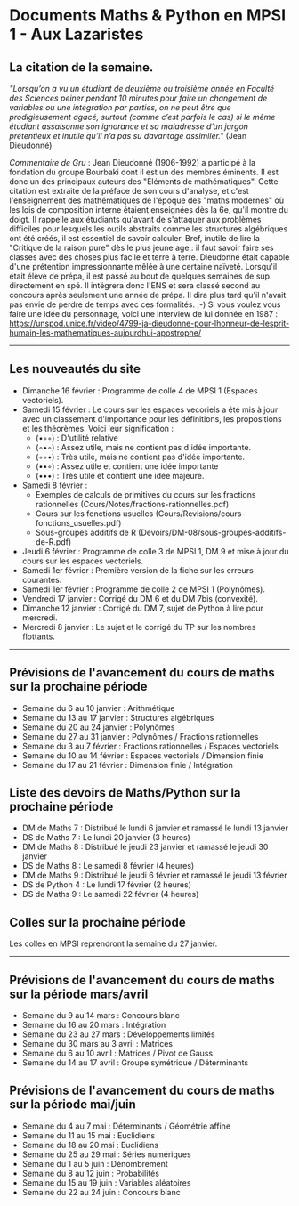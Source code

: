 # Documents Maths & Python en MPSI 1 - Aux Lazaristes


## La citation de la semaine.

*"Lorsqu’on a vu un étudiant de deuxième ou troisième année en Faculté des Sciences peiner pendant 10 minutes pour faire un changement de variables ou une intégration par parties, on ne peut être que prodigieusement agacé, surtout (comme c’est parfois le cas) si le même étudiant assaisonne son ignorance et sa maladresse d’un jargon prétentieux et inutile qu’il n’a pas su davantage assimiler."* (Jean Dieudonné)


*Commentaire de Gru* : Jean Dieudonné (1906-1992) a participé à la fondation du groupe Bourbaki dont il est un des membres éminents. Il est donc un des principaux auteurs des "Éléments de mathématiques". Cette citation est extraite de la préface de son cours d'analyse, et c'est l'enseignement des mathématiques de l'époque des "maths modernes" où les lois de composition interne étaient enseignées dès la 6e, qu'il montre du doigt. Il rappelle aux étudiants qu'avant de s'attaquer aux problèmes difficiles pour lesquels les outils abstraits comme les structures algébriques ont été créés, il est essentiel de savoir calculer. Bref, inutile de lire la "Critique de la raison pure" dès le plus jeune age : il faut savoir faire ses classes avec des choses plus facile et terre à terre.
Dieudonné était capable d'une prétention impressionnante mêlée à une certaine naïveté. Lorsqu'il était élève de prépa, il est passé au bout de quelques semaines de sup directement en spé. Il intégrera donc l'ENS et sera classé second au concours après seulement une année de prépa. Il dira plus tard qu'il n'avait pas envie de perdre de temps avec ces formalités. ;-)
Si vous voulez vous faire une idée du personnage, voici une interview de lui donnée en 1987 : https://unspod.unice.fr/video/4799-ja-dieudonne-pour-lhonneur-de-lesprit-humain-les-mathematiques-aujourdhui-apostrophe/ 

---

## Les nouveautés du site

* Dimanche 16 février : Programme de colle 4 de MPSI 1 (Espaces vectoriels).
* Samedi 15 février : Le cours sur les espaces vecoriels a été mis à jour avec un classement d'importance pour les définitions, les propositions et les théorèmes. Voici leur signification :
    * (•◦◦) : D'utilité relative 
    * (◦•◦) : Assez utile, mais ne contient pas d'idée importante.
    * (◦◦•) : Très utile, mais ne contient pas d'idée importante.
    * (••◦) : Assez utile et contient une idée importante
    * (•••) : Très utile et contient une idée majeure.
* Samedi 8 février :
    * Exemples de calculs de primitives du cours sur les fractions rationnelles (Cours/Notes/fractions-rationnelles.pdf)
    * Cours sur les fonctions usuelles (Cours/Revisions/cours-fonctions_usuelles.pdf)
    * Sous-groupes additifs de R (Devoirs/DM-08/sous-groupes-additifs-de-R.pdf)
* Jeudi 6 février : Programme de colle 3 de MPSI 1, DM 9 et mise à jour du cours sur les espaces vectoriels.
* Samedi 1er février : Première version de la fiche sur les erreurs courantes.
* Samedi 1er février : Programme de colle 2 de MPSI 1 (Polynômes).
* Vendredi 17 janvier : Corrigé du DM 6 et du DM 7bis (convexité).
* Dimanche 12 janvier : Corrigé du DM 7, sujet de Python à lire pour mercredi.
* Mercredi 8 janvier : Le sujet et le corrigé du TP sur les nombres flottants.

---

## Prévisions de l'avancement du cours de maths sur la prochaine période

* Semaine du 6 au 10 janvier : Arithmétique
* Semaine du 13 au 17 janvier : Structures algébriques
* Semaine du 20 au 24 janvier : Polynômes
* Semaine du 27 au 31 janvier : Polynômes / Fractions rationnelles
* Semaine du 3 au 7 février : Fractions rationnelles / Espaces vectoriels
* Semaine du 10 au 14 février : Espaces vectoriels / Dimension finie
* Semaine du 17 au 21 février : Dimension finie / Intégration

## Liste des devoirs de Maths/Python sur la prochaine période

* DM de Maths 7 : Distribué le lundi 6 janvier et ramassé le lundi 13 janvier
* DS de Maths 7 : Le lundi 20 janvier (3 heures)
* DM de Maths 8 : Distribué le jeudi 23 janvier et ramassé le jeudi 30 janvier
* DS de Maths 8 : Le samedi 8 février (4 heures)
* DM de Maths 9 : Distribué le jeudi 6 février et ramassé le jeudi 13 février
* DS de Python 4 : Le lundi 17 février (2 heures)
* DS de Maths 9 : Le samedi 22 février (4 heures)

## Colles sur la prochaine période

Les colles en MPSI reprendront la semaine du 27 janvier.

---

## Prévisions de l'avancement du cours de maths sur la période mars/avril

* Semaine du 9 au 14 mars : Concours blanc
* Semaine du 16 au 20 mars : Intégration
* Semaine du 23 au 27 mars : Développements limités
* Semaine du 30 mars au 3 avril : Matrices
* Semaine du 6 au 10 avril : Matrices / Pivot de Gauss
* Semaine du 14 au 17 avril : Groupe symétrique / Déterminants

## Prévisions de l'avancement du cours de maths sur la période mai/juin

* Semaine du 4 au 7 mai : Déterminants / Géométrie affine
* Semaine du 11 au 15 mai : Euclidiens
* Semaine du 18 au 20 mai : Euclidiens
* Semaine du 25 au 29 mai : Séries numériques
* Semaine du 1 au 5 juin : Dénombrement
* Semaine du 8 au 12 juin : Probabilités
* Semaine du 15 au 19 juin : Variables aléatoires
* Semaine du 22 au 24 juin : Concours blanc
